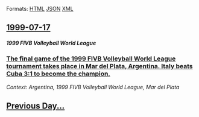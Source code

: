 
Formats: [HTML](1999/07/17/index.html)  [JSON](1999/07/17/index.json)  [XML](1999/07/17/index.xml)  

## [1999-07-17](/news/1999/07/17/index.md)

##### 1999 FIVB Volleyball World League
### [ The final game of the 1999 FIVB Volleyball World League tournament takes place in Mar del Plata, Argentina. Italy beats Cuba 3:1 to become the champion. ](/news/1999/07/17/the-final-game-of-the-1999-fivb-volleyball-world-league-tournament-takes-place-in-mar-del-plata-argentina-italy-beats-cuba-3-1-to-become.md)
_Context: Argentina, 1999 FIVB Volleyball World League, Mar del Plata_

## [Previous Day...](/news/1999/07/16/index.md)

